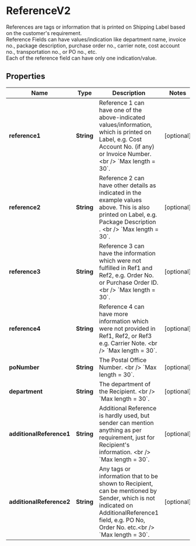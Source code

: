 

# ReferenceV2

References are tags or information that is printed on Shipping Label based on the customer's requirement. <br /> Reference Fields can have values/indication like department name, invoice no., package description, purchase order no., carrier note, cost account no., transportation no., or PO no., etc. <br /> Each of the reference field can have only one indication/value. 

## Properties

| Name | Type | Description | Notes |
|------------ | ------------- | ------------- | -------------|
|**reference1** | **String** | Reference 1 can have one of the above-indicated values/information, which is printed on Label, e.g. Cost Account No. (if any) or Invoice Number. &lt;br /&gt; &#x60;Max length &#x3D; 30&#x60;. |  [optional] |
|**reference2** | **String** | Reference 2 can have other details as indicated in the example values above. This is also printed on Label, e.g. Package Description . &lt;br /&gt; &#x60;Max length &#x3D; 30&#x60;. |  [optional] |
|**reference3** | **String** | Reference 3 can have the information which were not fulfilled in Ref1 and Ref2, e.g. Order No. or Purchase Order ID. &lt;br /&gt; &#x60;Max length &#x3D; 30&#x60;. |  [optional] |
|**reference4** | **String** | Reference 4 can have more information which were not provided in Ref1, Ref2, or Ref3 e.g. Carrier Note. &lt;br /&gt; &#x60;Max length &#x3D; 30&#x60;. |  [optional] |
|**poNumber** | **String** | The Postal Office Number. &lt;br /&gt; &#x60;Max length &#x3D; 30&#x60;. |  [optional] |
|**department** | **String** | The department of the Recipient. &lt;br /&gt; &#x60;Max length &#x3D; 30&#x60;. |  [optional] |
|**additionalReference1** | **String** | Additional Reference is hardly used, but sender can mention anything as per requirement, just for Recipient&#39;s information. &lt;br /&gt; &#x60;Max length &#x3D; 30&#x60;. |  [optional] |
|**additionalReference2** | **String** | Any tags or information that to be shown to Recipient, can be mentioned by Sender, which is not indicated on AdditionalReference1 field, e.g. PO No, Order No. etc.&lt;br /&gt; &#x60;Max length &#x3D; 30&#x60;. |  [optional] |



